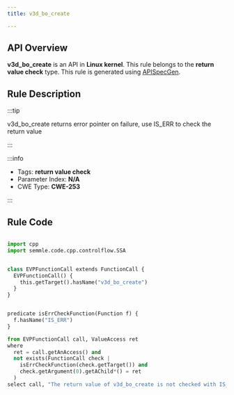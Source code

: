 ```yaml
---
title: v3d_bo_create

---
```



## API Overview
**v3d_bo_create** is an API in **Linux kernel**. This rule belongs to the **return value check** type. This rule is generated using [APISpecGen](../../tools/APISpecGen).
## Rule Description

:::tip

v3d_bo_create returns error pointer on failure, use IS_ERR to check the return value

:::

:::info

- Tags: **return value check**
- Parameter Index: **N/A**
- CWE Type: **CWE-253**

:::

## Rule Code
```python

import cpp
import semmle.code.cpp.controlflow.SSA


class EVPFunctionCall extends FunctionCall {
  EVPFunctionCall() {
    this.getTarget().hasName("v3d_bo_create")
  }
}


predicate isErrCheckFunction(Function f) {
  f.hasName("IS_ERR") 
}

from EVPFunctionCall call, ValueAccess ret
where
  ret = call.getAnAccess() and
  not exists(FunctionCall check |
    isErrCheckFunction(check.getTarget()) and
    check.getArgument(0).getAChild*() = ret
  )
select call, "The return value of v3d_bo_create is not checked with IS_ERR."
    
```